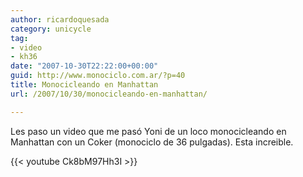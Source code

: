 ```yaml
---
author: ricardoquesada
category: unicycle
tag:
- video
- kh36
date: "2007-10-30T22:22:00+00:00"
guid: http://www.monociclo.com.ar/?p=40
title: Monocicleando en Manhattan
url: /2007/10/30/monocicleando-en-manhattan/

---
```


Les paso un video que me pasó Yoni de un loco monocicleando en Manhattan con un
Coker (monociclo de 36 pulgadas). Esta increible.

{{< youtube Ck8bM97Hh3I >}}
